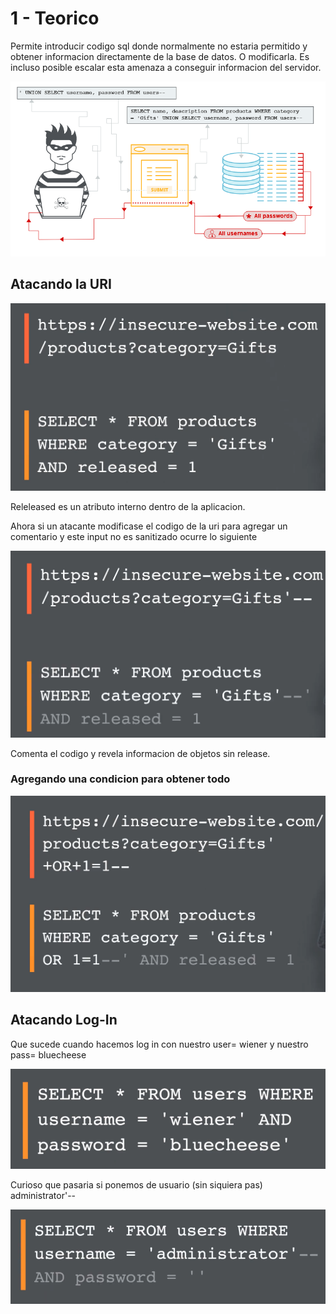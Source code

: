 # 1 - Teorico

Permite introducir codigo sql donde normalmente no estaria permitido y obtener informacion directamente de la base de datos. O modificarla. Es incluso posible escalar esta amenaza a conseguir informacion del servidor.

![](../../.gitbook/assets/imagen%20%28594%29.png)

## Atacando la URI

![](../../.gitbook/assets/imagen%20%28595%29.png)

Releleased es un atributo interno dentro de la aplicacion.

Ahora si un atacante modificase el codigo de la uri para agregar un comentario y este input no es sanitizado ocurre lo siguiente

![](../../.gitbook/assets/imagen%20%28591%29.png)

Comenta el codigo y revela informacion de objetos sin release.

### Agregando una condicion para obtener todo

![](../../.gitbook/assets/imagen%20%28593%29.png)

## Atacando Log-In

Que sucede cuando hacemos log in con nuestro user= wiener y nuestro pass= bluecheese

![](../../.gitbook/assets/imagen%20%28592%29.png)

Curioso que pasaria si ponemos de usuario \(sin siquiera pas\) administrator'--

![](../../.gitbook/assets/imagen%20%28596%29.png)

